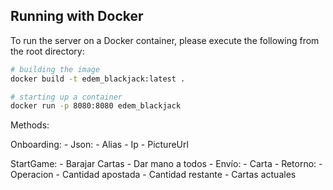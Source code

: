 
## Running with Docker

To run the server on a Docker container, please execute the following from the root directory:

```bash
# building the image
docker build -t edem_blackjack:latest .

# starting up a container
docker run -p 8080:8080 edem_blackjack
```

Methods:

Onboarding:
    - Json:
      - Alias
      - Ip
      - PictureUrl


StartGame:
    - Barajar Cartas
    - Dar mano a todos
      - Envío:
        - Carta
      - Retorno:
        - Operacion
        - Cantidad apostada
        - Cantidad restante
        - Cartas actuales



